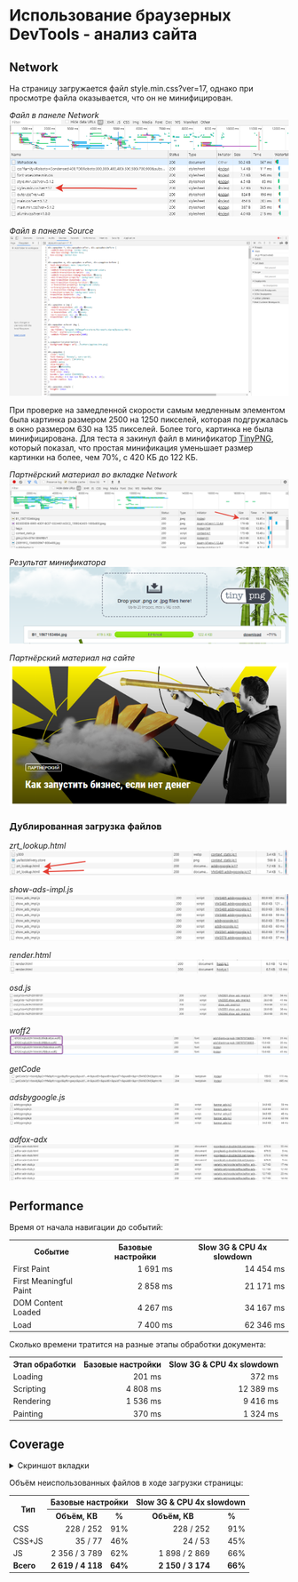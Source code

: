 # Использование браузерных DevTools - анализ сайта


## Network

На страницу загружается файл style.min.css?ver=17, однако при просмотре файла оказывается, что он не минифицирован.

*Файл в панеле Network*
![Файл в панеле Network](./screenshots/style-min-css-ver-17.png "Файл в панеле Network")

*Файл в панеле Source*
![Файл в панеле Source](./screenshots/style-min-css-ver-17-source.png "Файл в панеле Source")

При проверке на замедленной скорости самым медленным элементом была  картинка размером 2500 на 1250 пикселей, которая подгружалась в окно размером 630 на 135 пикселей. Более того, картинка не была минифицирована. Для теста я закинул файл в минификатор <a href="https://tinypng.com/" target="_blank">TinyPNG</a>, который показал, что простая минификация уменьшает размер картинки на более, чем 70%, с 420 КБ до 122 КБ.

*Партнёрский материал во вкладке Network*
![adfox-adx](./screenshots/bonus-2-1.png "adfox-adx")

*Результат минификатора*
![adfox-adx](./screenshots/bonus-2-1-1.png "adfox-adx")

*Партнёрский материал на сайте*
![adfox-adx](./screenshots/bonus-2-1-2.png "adfox-adx")


### Дублированная загрузка файлов

*zrt_lookup.html*
![zrt_lookup.html](./screenshots/2.png "zrt_lookup.html")

*show-ads-impl.js*
![show-ads-impl.js](./screenshots/2-1.png "show-ads-impl.js")

*render.html*
![render.html](./screenshots/2-2.png "render.html")

*osd.js*
![osd.js](./screenshots/2-3.png "osd.js")

*woff2*
![woff2](./screenshots/2-4.png "woff2")

*getCode*
![getCode](./screenshots/2-5.png "getCode")

*adsbygoogle.js*
![adsbygoogle.js](./screenshots/2-6.png "adsbygoogle.js")

*adfox-adx*
![adfox-adx](./screenshots/2-7.png "adfox-adx")


## Performance

Время от начала навигации до событий:

<table>
	<tr>
		<th>Событие</th>
		<th>Базовые настройки</th>
		<th>Slow 3G & CPU 4x slowdown</th>
	</tr>
	<tr>
		<td>First Paint</td>
		<td align="right">1 691 ms</td>
		<td align="right">14 454 ms</td>
	</tr>
	<tr>
		<td>First Meaningful Paint</td>
		<td align="right">2 858 ms</td>
		<td align="right">21 171 ms</td>
	</tr>
	<tr>
		<td>DOM Content Loaded</td>
		<td align="right">4 267 ms</td>
		<td align="right">34 167 ms</td>
	</tr>
	<tr>
		<td>Load</td>
		<td align="right">7 400 ms</td>
		<td align="right">62 346 ms</td>
	</tr>
</table>

Сколько времени тратится на разные этапы обработки документа:

<table>
	<tr>
		<th>Этап обработки</th>
		<th>Базовые настройки</th>
		<th>Slow 3G & CPU 4x slowdown</th>
	</tr>
	<tr>
		<td>Loading</td>
		<td align="right">201 ms</td>
		<td align="right">372 ms</td>
	</tr>
	<tr>
		<td>Scripting</td>
		<td align="right">4 808 ms</td>
		<td align="right">12 389 ms</td>
	</tr>
	<tr>
		<td>Rendering</td>
		<td align="right">1 536 ms</td>
		<td align="right">9 416 ms</td>
	</tr>
	<tr>
		<td>Painting</td>
		<td align="right">370 ms</td>
		<td align="right">1 324 ms</td>
	</tr>
</table>


## Coverage

<details>
	<summary>Скриншот вкладки</summary>
	<img src="./screenshots/tab-screenshot.png" alt="Скриншот вкладки">
</details>

Объём неиспользованных файлов в ходе загрузки страницы:

<table>
	<tr>
		<th rowspan="2">Тип</th>
		<th colspan="2">Базовые настройки</th>
		<th colspan="2">Slow 3G & CPU 4x slowdown</th>
	</tr>
	<tr>
		<th>Объём, KB</th>
		<th>%</th>
		<th>Объём, KB</th>
		<th>%</th>
	</tr>
	<tr>
		<td>CSS</td>
		<td align="right">228 / 252</td>
		<td align="right">91%</td>
		<td align="right">228 / 252</td>
		<td align="right">91%</td>
	</tr>
	<tr>
		<td>CSS+JS</td>
		<td align="right">35 / 77</td>
		<td align="right">46%</td>
		<td align="right">24 / 53</td>
		<td align="right">45%</td>
	</tr>
	<tr>
		<td>JS</td>
		<td align="right">2 356 / 3 789</td>
		<td align="right">62%</td>
		<td align="right">1 898 / 2 869</td>
		<td align="right">66%</td>
	</tr>
	<tr>
		<td><b>Всего</b></td>
		<td align="right"><b>2 619 / 4 118</b></td>
		<td align="right"><b>64%</b></td>
		<td align="right"><b>2 150 / 3 174</b></td>
		<td align="right"><b>66%</b></td>
	</tr>
</table>